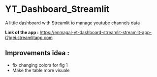 # YT_Dashboard_Streamlit
A little dashboard with Streamlit to manage youtube channels data

**Link of the app :** https://enmagal-yt-dashboard-streamlit-streamlit-app-i2jqei.streamlitapp.com

## Improvements idea :
- fix changing colors for fig 1
- Make the table more visuale